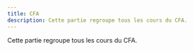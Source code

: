 ```yaml
---
title: CFA
description: Cette partie regroupe tous les cours du CFA.
---
```


Cette partie regroupe tous les cours du CFA.
